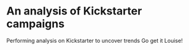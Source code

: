 # An analysis of Kickstarter campaigns
Performing analysis on Kickstarter to uncover trends
Go get it Louise!
